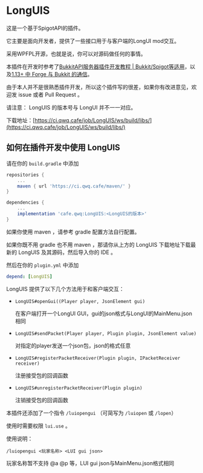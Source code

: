 # LongUIS

这是一个基于SpigotAPI的插件。

它主要是面向开发者，提供了一些接口用于与客户端的LongUI mod交互。

采用WPFPL开源，也就是说，你可以对源码做任何的事情。

本插件在开发时参考了[BukkitAPI服务器插件开发教程 | Bukkit/Spigot等适用](https://www.mcbbs.net/thread-808820-1-1.html)，以及[1.13+ 中 Forge 与 Bukkit 的通信](https://www.mcbbs.net/thread-873219-1-1.html)。

由于本人并不是很熟悉插件开发，所以这个插件写的很差，如果你有改进意见，欢迎发 issue 或者 Pull Request 。

请注意： LongUIS 的版本号与 LongUI 并不一一对应。

下载地址：[https://ci.qwq.cafe/job/LongUIS/ws/build/libs/](https://ci.qwq.cafe/job/LongUIS/ws/build/libs/)

## 如何在插件开发中使用 LongUIS 

请在你的 `build.gradle` 中添加

```groovy
repositories {
    ...
    maven { url 'https://ci.qwq.cafe/maven/' }
}

dependencies {
    ...
    implementation 'cafe.qwq:LongUIS:<LongUIS的版本>'
}
```


如果你使用 maven ，请参考 gradle 配置方法自行配置。

如果你既不用 gradle 也不用 maven ，那请你从上方的 LongUIS 下载地址下载最新的 LongUIS 及其源码，然后导入你的 IDE 。

然后在你的 `plugin.yml` 中添加

```yaml
depend: [LongUIS]
```

LongUIS 提供了以下几个方法用于和客户端交互：
* `LongUIS#openGui((Player player, JsonElement gui)`
  
  在客户端打开一个LongUI GUI，gui的json格式与LongUI的MainMenu.json相同
* `LongUIS#sendPacket(Player player, Plugin plugin, JsonElement value)`
  
  对指定的player发送一个json包，json的格式任意
* `LongUIS#registerPacketReceiver(Plugin plugin, IPacketReceiver receiver)`
  
  注册接受包的回调函数
* `LongUIS#unregisterPacketReceiver(Plugin plugin)`
  
  注销接受包的回调函数
  
本插件还添加了一个指令 `/luiopengui` （可简写为 `/luiopen` 或 `/lopen`）

使用时需要权限 `lui.use` 。

使用说明：

`/luiopengui <玩家名称> <LUI gui json>`

玩家名称暂不支持 @a @p 等，LUI gui json与MainMenu.json格式相同
